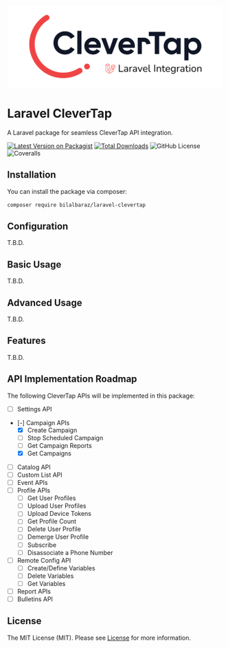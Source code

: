 <p align="center">
  <img src="./docs/laravel-clevertap.png" width="500" height="auto" alt="Laravel CleverTap">
</p>

# Laravel CleverTap

A Laravel package for seamless CleverTap API integration.

[![Latest Version on Packagist](https://img.shields.io/packagist/v/bilalbaraz/laravel-clevertap.svg?style=flat-square)](https://packagist.org/packages/bilalbaraz/laravel-clevertap)
[![Total Downloads](https://img.shields.io/packagist/dt/bilalbaraz/laravel-clevertap.svg?style=flat-square)](https://packagist.org/packages/bilalbaraz/laravel-clevertap)
![GitHub License](https://img.shields.io/github/license/bilalbaraz/laravel-clevertap?style=flat-square)
![Coveralls](https://img.shields.io/coverallsCoverage/github/bilalbaraz/laravel-clevertap?style=flat-square)

## Installation

You can install the package via composer:

```bash
composer require bilalbaraz/laravel-clevertap
```

## Configuration

T.B.D.

## Basic Usage

T.B.D.

## Advanced Usage

T.B.D.

## Features

T.B.D.

## API Implementation Roadmap

The following CleverTap APIs will be implemented in this package:

- [ ] Settings API
- [-] Campaign APIs
  - [x] Create Campaign
  - [ ] Stop Scheduled Campaign
  - [ ] Get Campaign Reports
  - [x] Get Campaigns
- [ ] Catalog API
- [ ] Custom List API
- [ ] Event APIs
- [ ] Profile APIs
  - [ ] Get User Profiles
  - [ ] Upload User Profiles
  - [ ] Upload Device Tokens
  - [ ] Get Profile Count
  - [ ] Delete User Profile
  - [ ] Demerge User Profile
  - [ ] Subscribe
  - [ ] Disassociate a Phone Number
- [ ] Remote Config API
  - [ ] Create/Define Variables
  - [ ] Delete Variables
  - [ ] Get Variables
- [ ] Report APIs
- [ ] Bulletins API

## License

The MIT License (MIT). Please see [License](LICENSE.md) for more information.